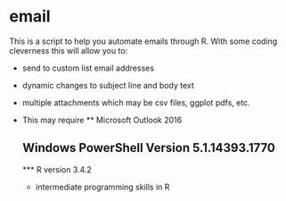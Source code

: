 # email

This is a script to help you automate emails through R.  With some coding cleverness this will allow you to:
* send to custom list email addresses
* dynamic changes to subject line and body text
* multiple attachments which may be csv files, ggplot pdfs, etc.


* This may require
    ** Microsoft Outlook 2016
    ## Windows PowerShell Version 5.1.14393.1770  
    *** R version 3.4.2
    * intermediate programming skills in R
